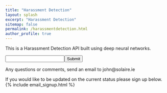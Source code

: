 ```yaml
---
title: "Harassment Detection"
layout: splash
excerpt: "Harassment Detection"
sitemap: false
permalink: /harassmentdetection.html
author_profile: true
---
```

This is a Harassment Detection API built using deep neural networks.
 <script src="https://ajax.googleapis.com/ajax/libs/jquery/3.1.1/jquery.min.js"></script>
<script src="http://www.solaire.ie/assets/js/raphael-2.1.4.min.js"></script>
<script src="http://www.solaire.ie/assets/js/justgage.js"></script>
<script>
    $(document).ready(function() {
        var g1 = new JustGage({
          id: "g1",
          value: NaN,
          min: 0.0,
          max: 1.0,
          title: "Harassment Detector",
          decimals: 5,
          levelColorsGradient: false,
          label: "Confidence",
          width: 100
        });
        $("#submit1").click(function(){
            console.log($("#text").val() );
            $.get("http://52.212.223.189:5000/classify",{ text: $("#text").val() }, function(data, status){
                g1.refresh(data);
            });
        });
    });
</script>
<input type="text" id="text"><input id="submit1" type="submit" value="Submit"/>
<br>
<div id="g1" style="  width: 100%;max-width: 400px; " align="center"></div>
Any questions or comments, send an email to john@solaire.ie

If you would like to be updated on the current status please sign up below.
{% include email_signup.html %}
